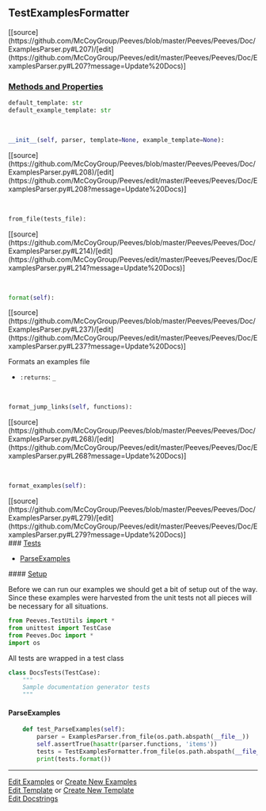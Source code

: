 ## <a id="Peeves.Peeves.Doc.ExamplesParser.TestExamplesFormatter">TestExamplesFormatter</a> 
<div class="docs-source-link" markdown="1">
[[source](https://github.com/McCoyGroup/Peeves/blob/master/Peeves/Peeves/Doc/ExamplesParser.py#L207)/[edit](https://github.com/McCoyGroup/Peeves/edit/master/Peeves/Peeves/Doc/ExamplesParser.py#L207?message=Update%20Docs)]
</div>



<div class="collapsible-section">
 <div class="collapsible-section collapsible-section-header" markdown="1">
 
### <a class="collapse-link" data-toggle="collapse" href="#methods">Methods and Properties</a> <a class="float-right" data-toggle="collapse" href="#methods"><i class="fa fa-chevron-down"></i></a>

 </div>
 <div class="collapsible-section collapsible-section-body collapse" id="methods" markdown="1">

```python
default_template: str
default_example_template: str
```
<a id="Peeves.Peeves.Doc.ExamplesParser.TestExamplesFormatter.__init__" class="docs-object-method">&nbsp;</a> 
```python
__init__(self, parser, template=None, example_template=None): 
```
<div class="docs-source-link" markdown="1">
[[source](https://github.com/McCoyGroup/Peeves/blob/master/Peeves/Peeves/Doc/ExamplesParser.py#L208)/[edit](https://github.com/McCoyGroup/Peeves/edit/master/Peeves/Peeves/Doc/ExamplesParser.py#L208?message=Update%20Docs)]
</div>

<a id="Peeves.Peeves.Doc.ExamplesParser.TestExamplesFormatter.from_file" class="docs-object-method">&nbsp;</a> 
```python
from_file(tests_file): 
```
<div class="docs-source-link" markdown="1">
[[source](https://github.com/McCoyGroup/Peeves/blob/master/Peeves/Peeves/Doc/ExamplesParser.py#L214)/[edit](https://github.com/McCoyGroup/Peeves/edit/master/Peeves/Peeves/Doc/ExamplesParser.py#L214?message=Update%20Docs)]
</div>

<a id="Peeves.Peeves.Doc.ExamplesParser.TestExamplesFormatter.format" class="docs-object-method">&nbsp;</a> 
```python
format(self): 
```
<div class="docs-source-link" markdown="1">
[[source](https://github.com/McCoyGroup/Peeves/blob/master/Peeves/Peeves/Doc/ExamplesParser.py#L237)/[edit](https://github.com/McCoyGroup/Peeves/edit/master/Peeves/Peeves/Doc/ExamplesParser.py#L237?message=Update%20Docs)]
</div>

Formats an examples file
- `:returns`: `_`
    >

<a id="Peeves.Peeves.Doc.ExamplesParser.TestExamplesFormatter.format_jump_links" class="docs-object-method">&nbsp;</a> 
```python
format_jump_links(self, functions): 
```
<div class="docs-source-link" markdown="1">
[[source](https://github.com/McCoyGroup/Peeves/blob/master/Peeves/Peeves/Doc/ExamplesParser.py#L268)/[edit](https://github.com/McCoyGroup/Peeves/edit/master/Peeves/Peeves/Doc/ExamplesParser.py#L268?message=Update%20Docs)]
</div>

<a id="Peeves.Peeves.Doc.ExamplesParser.TestExamplesFormatter.format_examples" class="docs-object-method">&nbsp;</a> 
```python
format_examples(self): 
```
<div class="docs-source-link" markdown="1">
[[source](https://github.com/McCoyGroup/Peeves/blob/master/Peeves/Peeves/Doc/ExamplesParser.py#L279)/[edit](https://github.com/McCoyGroup/Peeves/edit/master/Peeves/Peeves/Doc/ExamplesParser.py#L279?message=Update%20Docs)]
</div>

 </div>
</div>





<div class="collapsible-section">
 <div class="collapsible-section collapsible-section-header" markdown="1">
### <a class="collapse-link" data-toggle="collapse" href="#tests">Tests</a> <a class="float-right" data-toggle="collapse" href="#tests"><i class="fa fa-chevron-down"></i></a>
 </div>
<div class="collapsible-section collapsible-section-body collapse show" id="tests" markdown="1">

- [ParseExamples](#ParseExamples)

<div class="collapsible-section">
 <div class="collapsible-section collapsible-section-header" markdown="1">
#### <a class="collapse-link" data-toggle="collapse" href="#test-setup">Setup</a> <a class="float-right" data-toggle="collapse" href="#test-setup"><i class="fa fa-chevron-down"></i></a>
 </div>
 <div class="collapsible-section collapsible-section-body collapse" id="test-setup" markdown="1">

Before we can run our examples we should get a bit of setup out of the way.
Since these examples were harvested from the unit tests not all pieces
will be necessary for all situations.
```python
from Peeves.TestUtils import *
from unittest import TestCase
from Peeves.Doc import *
import os
```

All tests are wrapped in a test class
```python
class DocsTests(TestCase):
    """
    Sample documentation generator tests
    """
```

 </div>
</div>

#### <a name="ParseExamples">ParseExamples</a>
```python
    def test_ParseExamples(self):
        parser = ExamplesParser.from_file(os.path.abspath(__file__))
        self.assertTrue(hasattr(parser.functions, 'items'))
        tests = TestExamplesFormatter.from_file(os.path.abspath(__file__))
        print(tests.format())
```

 </div>
</div>

___

[Edit Examples](https://github.com/McCoyGroup/Peeves/edit/gh-pages/ci/examples/Peeves/Peeves/Doc/ExamplesParser/TestExamplesFormatter.md) or 
[Create New Examples](https://github.com/McCoyGroup/Peeves/new/gh-pages/?filename=ci/examples/Peeves/Peeves/Doc/ExamplesParser/TestExamplesFormatter.md) <br/>
[Edit Template](https://github.com/McCoyGroup/Peeves/edit/gh-pages/ci/docs/Peeves/Peeves/Doc/ExamplesParser/TestExamplesFormatter.md) or 
[Create New Template](https://github.com/McCoyGroup/Peeves/new/gh-pages/?filename=ci/docs/templates/Peeves/Peeves/Doc/ExamplesParser/TestExamplesFormatter.md) <br/>
[Edit Docstrings](https://github.com/McCoyGroup/Peeves/edit/master/Peeves/Peeves/Doc/ExamplesParser.py#L207?message=Update%20Docs)